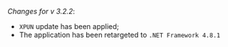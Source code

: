 _Changes for v 3.2.2_:
- `XPUN` update has been applied;
- The application has been retargeted to `.NET Framework 4.8.1`
